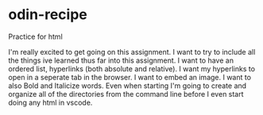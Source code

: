 # odin-recipe

Practice for html

I'm really excited to get going on this assignment. I want to try to include 
all the things ive learned thus far into this assignment.
I want to have an ordered list, hyperlinks (both absolute and relative). I want my hyperlinks to open in a seperate tab in the browser. I want to embed an image. I want
to also Bold and Italicize words. Even when starting I'm going to create and organize all of the directories from the command line before I even start doing any html in vscode.

